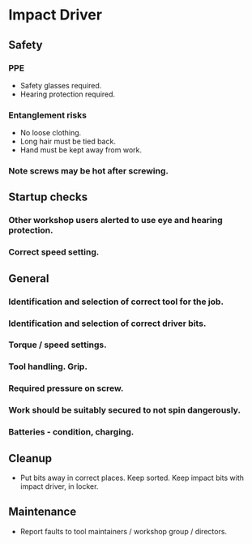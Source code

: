 # Impact Driver

## Safety
### PPE
 * Safety glasses required.
 * Hearing protection required.

### Entanglement risks
 * No loose clothing.
 * Long hair must be tied back.
 * Hand must be kept away from work.

### Note screws may be hot after screwing.

## Startup checks
### Other workshop users alerted to use eye and hearing protection.
### Correct speed setting.

## General
### Identification and selection of correct tool for the job.
### Identification and selection of correct driver bits.
### Torque / speed settings.
### Tool handling. Grip.
### Required pressure on screw.
### Work should be suitably secured to not spin dangerously.
### Batteries - condition, charging.

## Cleanup
 * Put bits away in correct places. Keep sorted. Keep impact bits with impact driver, in locker.

## Maintenance
 * Report faults to tool maintainers / workshop group / directors.
